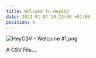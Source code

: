 ```yaml
---
title: Welcome to HeyCSV
date: 2021-01-07 13:23:00 +01:00
position: 0
---
```


![HeyCSV - Welcome #1.png](/uploads/HeyCSV%20-%20Welcome%20%231.png)

A CSV File...